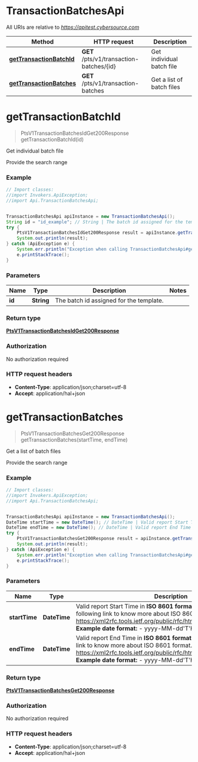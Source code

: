 # TransactionBatchesApi

All URIs are relative to *https://apitest.cybersource.com*

Method | HTTP request | Description
------------- | ------------- | -------------
[**getTransactionBatchId**](TransactionBatchesApi.md#getTransactionBatchId) | **GET** /pts/v1/transaction-batches/{id} | Get individual batch file
[**getTransactionBatches**](TransactionBatchesApi.md#getTransactionBatches) | **GET** /pts/v1/transaction-batches | Get a list of batch files


<a name="getTransactionBatchId"></a>
# **getTransactionBatchId**
> PtsV1TransactionBatchesIdGet200Response getTransactionBatchId(id)

Get individual batch file

Provide the search range

### Example
```java
// Import classes:
//import Invokers.ApiException;
//import Api.TransactionBatchesApi;


TransactionBatchesApi apiInstance = new TransactionBatchesApi();
String id = "id_example"; // String | The batch id assigned for the template.
try {
    PtsV1TransactionBatchesIdGet200Response result = apiInstance.getTransactionBatchId(id);
    System.out.println(result);
} catch (ApiException e) {
    System.err.println("Exception when calling TransactionBatchesApi#getTransactionBatchId");
    e.printStackTrace();
}
```

### Parameters

Name | Type | Description  | Notes
------------- | ------------- | ------------- | -------------
 **id** | **String**| The batch id assigned for the template. |

### Return type

[**PtsV1TransactionBatchesIdGet200Response**](PtsV1TransactionBatchesIdGet200Response.md)

### Authorization

No authorization required

### HTTP request headers

 - **Content-Type**: application/json;charset=utf-8
 - **Accept**: application/hal+json

<a name="getTransactionBatches"></a>
# **getTransactionBatches**
> PtsV1TransactionBatchesGet200Response getTransactionBatches(startTime, endTime)

Get a list of batch files

Provide the search range

### Example
```java
// Import classes:
//import Invokers.ApiException;
//import Api.TransactionBatchesApi;


TransactionBatchesApi apiInstance = new TransactionBatchesApi();
DateTime startTime = new DateTime(); // DateTime | Valid report Start Time in **ISO 8601 format** Please refer the following link to know more about ISO 8601 format. - https://xml2rfc.tools.ietf.org/public/rfc/html/rfc3339.html#anchor14   **Example date format:**   - yyyy-MM-dd'T'HH:mm:ss.SSSZZ 
DateTime endTime = new DateTime(); // DateTime | Valid report End Time in **ISO 8601 format** Please refer the following link to know more about ISO 8601 format. - https://xml2rfc.tools.ietf.org/public/rfc/html/rfc3339.html#anchor14   **Example date format:**   - yyyy-MM-dd'T'HH:mm:ss.SSSZZ 
try {
    PtsV1TransactionBatchesGet200Response result = apiInstance.getTransactionBatches(startTime, endTime);
    System.out.println(result);
} catch (ApiException e) {
    System.err.println("Exception when calling TransactionBatchesApi#getTransactionBatches");
    e.printStackTrace();
}
```

### Parameters

Name | Type | Description  | Notes
------------- | ------------- | ------------- | -------------
 **startTime** | **DateTime**| Valid report Start Time in **ISO 8601 format** Please refer the following link to know more about ISO 8601 format. - https://xml2rfc.tools.ietf.org/public/rfc/html/rfc3339.html#anchor14   **Example date format:**   - yyyy-MM-dd&#39;T&#39;HH:mm:ss.SSSZZ  |
 **endTime** | **DateTime**| Valid report End Time in **ISO 8601 format** Please refer the following link to know more about ISO 8601 format. - https://xml2rfc.tools.ietf.org/public/rfc/html/rfc3339.html#anchor14   **Example date format:**   - yyyy-MM-dd&#39;T&#39;HH:mm:ss.SSSZZ  |

### Return type

[**PtsV1TransactionBatchesGet200Response**](PtsV1TransactionBatchesGet200Response.md)

### Authorization

No authorization required

### HTTP request headers

 - **Content-Type**: application/json;charset=utf-8
 - **Accept**: application/hal+json

